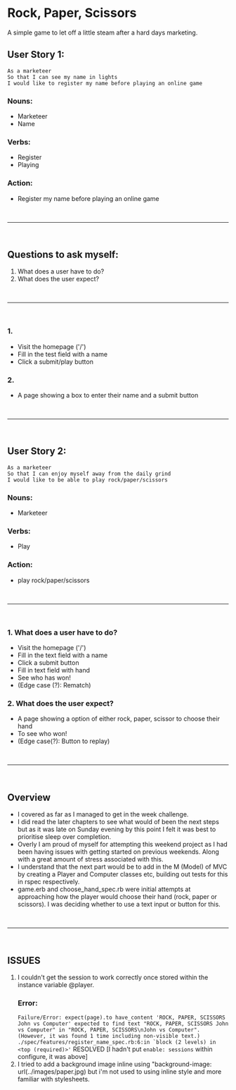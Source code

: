 # Rock, Paper, Scissors 

A simple game to let off a little steam after a hard days marketing. 

## User Story 1:

```
As a marketeer
So that I can see my name in lights
I would like to register my name before playing an online game
```
### Nouns: 
- Marketeer
- Name 

### Verbs:
- Register
- Playing

### Action: 
- Register my name before playing an online game

<br>

-------
<br>

## Questions to ask myself:
1. What does a user have to do?
2. What does the user expect? 

<br>

-------
<br>

### 1.
- Visit the homepage ('/')
- Fill in the test field with a name
- Click a submit/play button
### 2. 
- A page showing a box to enter their name and a submit button

<br>

-------
<br>

## User Story 2:

```
As a marketeer
So that I can enjoy myself away from the daily grind
I would like to be able to play rock/paper/scissors
```
### Nouns: 
- Marketeer

### Verbs:
- Play

### Action: 
- play rock/paper/scissors

<br>

-------
<br>

### 1. What does a user have to do?
- Visit the homepage ('/')
- Fill in the text field with a name
- Click a submit button
- Fill in text field with hand
- See who has won!
- (Edge case (?): Rematch)
### 2. What does the user expect? 
- A page showing a option of either rock, paper, scissor to choose their hand
- To see who won!
- (Edge case(?): Button to replay)

<br>

-------
<br>

## Overview
- I covered as far as I managed to get in the week challenge. 
- I did read the later chapters to see what would of been the next steps but as it was late on Sunday evening by this point I felt it was best to prioritise sleep over completion.
- Overly I am proud of myself for attempting this weekend project as I had been having issues with getting started on previous weekends. Along with a great amount of stress associated with this. 
- I understand that the next part would be to add in the M (Model) of MVC by creating a Player and Computer classes etc, building out tests for this in rspec respectively.
- game.erb and choose_hand_spec.rb were initial attempts at approaching how the player would choose their hand (rock, paper or scissors). I was deciding whether to use a text input or button for this. 


<br>

-------
<br>

## ISSUES
1. I couldn't get the session to work correctly once stored within the instance variable @player. <h3> Error: </h3> ``` Failure/Error: expect(page).to have_content 'ROCK, PAPER, SCISSORS John vs Computer'
       expected to find text "ROCK, PAPER, SCISSORS John vs Computer" in "ROCK, PAPER, SCISSORS\nJohn vs Computer". (However, it was found 1 time including non-visible text.)
     ./spec/features/register_name_spec.rb:6:in `block (2 levels) in <top (required)>' ``` RESOLVED [I hadn't put ```enable: sessions``` within configure, it was above]
2. I tried to add a background image inline using "background-image: url(../images/paper.jpg) but i'm not used to using inline style and more familiar with stylesheets. 